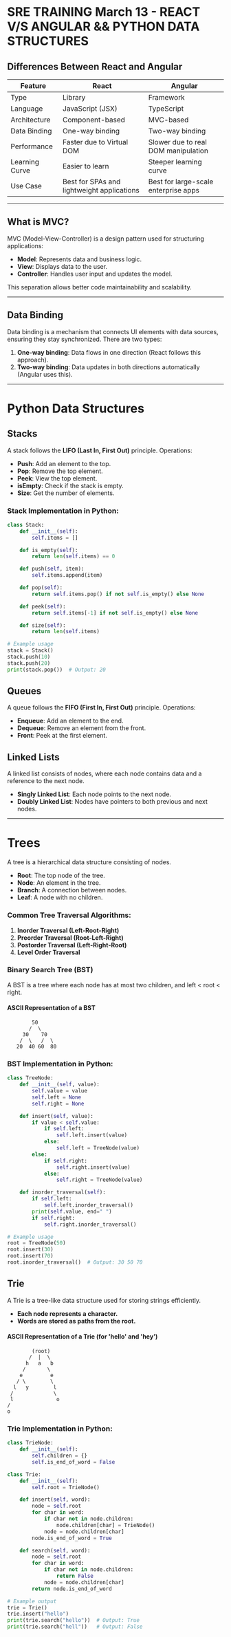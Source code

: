 # SRE TRAINING March 13 - REACT V/S ANGULAR && PYTHON DATA STRUCTURES
## Differences Between React and Angular

| Feature         | React  | Angular  |
|---------------|--------|---------|
| Type         | Library | Framework |
| Language     | JavaScript (JSX) | TypeScript |
| Architecture | Component-based | MVC-based |
| Data Binding | One-way binding | Two-way binding |
| Performance  | Faster due to Virtual DOM | Slower due to real DOM manipulation |
| Learning Curve | Easier to learn | Steeper learning curve |
| Use Case     | Best for SPAs and lightweight applications | Best for large-scale enterprise apps |

---

## What is MVC?
MVC (Model-View-Controller) is a design pattern used for structuring applications:

- **Model**: Represents data and business logic.
- **View**: Displays data to the user.
- **Controller**: Handles user input and updates the model.

This separation allows better code maintainability and scalability.

---

## Data Binding
Data binding is a mechanism that connects UI elements with data sources, ensuring they stay synchronized. There are two types:

1. **One-way binding**: Data flows in one direction (React follows this approach).
2. **Two-way binding**: Data updates in both directions automatically (Angular uses this).

---

# Python Data Structures

## Stacks
A stack follows the **LIFO (Last In, First Out)** principle. Operations:

- **Push**: Add an element to the top.
- **Pop**: Remove the top element.
- **Peek**: View the top element.
- **isEmpty**: Check if the stack is empty.
- **Size**: Get the number of elements.

### Stack Implementation in Python:
```python
class Stack:
    def __init__(self):
        self.items = []

    def is_empty(self):
        return len(self.items) == 0

    def push(self, item):
        self.items.append(item)

    def pop(self):
        return self.items.pop() if not self.is_empty() else None

    def peek(self):
        return self.items[-1] if not self.is_empty() else None

    def size(self):
        return len(self.items)

# Example usage
stack = Stack()
stack.push(10)
stack.push(20)
print(stack.pop())  # Output: 20
```

## Queues
A queue follows the **FIFO (First In, First Out)** principle. Operations:

- **Enqueue**: Add an element to the end.
- **Dequeue**: Remove an element from the front.
- **Front**: Peek at the first element.

## Linked Lists
A linked list consists of nodes, where each node contains data and a reference to the next node.

- **Singly Linked List**: Each node points to the next node.
- **Doubly Linked List**: Nodes have pointers to both previous and next nodes.

---

# Trees
A tree is a hierarchical data structure consisting of nodes.

- **Root**: The top node of the tree.
- **Node**: An element in the tree.
- **Branch**: A connection between nodes.
- **Leaf**: A node with no children.

### Common Tree Traversal Algorithms:
1. **Inorder Traversal (Left-Root-Right)**
2. **Preorder Traversal (Root-Left-Right)**
3. **Postorder Traversal (Left-Right-Root)**
4. **Level Order Traversal**

### Binary Search Tree (BST)
A BST is a tree where each node has at most two children, and left < root < right.

#### ASCII Representation of a BST
```
        50
       /  \
     30    70
    /  \   /  \
   20  40 60  80
```

### BST Implementation in Python:
```python
class TreeNode:
    def __init__(self, value):
        self.value = value
        self.left = None
        self.right = None

    def insert(self, value):
        if value < self.value:
            if self.left:
                self.left.insert(value)
            else:
                self.left = TreeNode(value)
        else:
            if self.right:
                self.right.insert(value)
            else:
                self.right = TreeNode(value)

    def inorder_traversal(self):
        if self.left:
            self.left.inorder_traversal()
        print(self.value, end=" ")
        if self.right:
            self.right.inorder_traversal()

# Example usage
root = TreeNode(50)
root.insert(30)
root.insert(70)
root.inorder_traversal()  # Output: 30 50 70
```

## Trie
A Trie is a tree-like data structure used for storing strings efficiently.

- **Each node represents a character.**
- **Words are stored as paths from the root.**

#### ASCII Representation of a Trie (for 'hello' and 'hey')
```
        (root)
       /  |  \
      h   a   b
     /       \
    e         e
   / \        \
  l   y        l
 /             \
 l              o
/                
o                
```

### Trie Implementation in Python:
```python
class TrieNode:
    def __init__(self):
        self.children = {}
        self.is_end_of_word = False

class Trie:
    def __init__(self):
        self.root = TrieNode()

    def insert(self, word):
        node = self.root
        for char in word:
            if char not in node.children:
                node.children[char] = TrieNode()
            node = node.children[char]
        node.is_end_of_word = True

    def search(self, word):
        node = self.root
        for char in word:
            if char not in node.children:
                return False
            node = node.children[char]
        return node.is_end_of_word

# Example output
trie = Trie()
trie.insert("hello")
print(trie.search("hello"))  # Output: True
print(trie.search("hell"))   # Output: False
```



